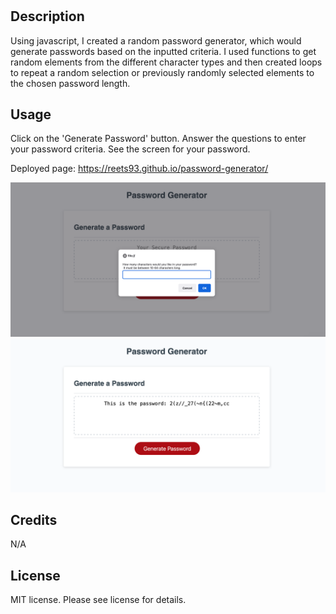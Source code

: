 # <Password Generator>

## Description

Using javascript, I created a random password generator, which would generate passwords based on the inputted criteria. 
I used functions to get random elements from the different character types and then created loops to repeat a random selection or previously randomly selected elements to the chosen password length. 

## Usage
Click on the 'Generate Password' button. Answer the questions to enter your password criteria. See the screen for your password.

Deployed page: https://reets93.github.io/password-generator/  

![alt text](./Screenshot%202023-01-10%20at%2015.11.16.png)
![alt text](./Screenshot%202023-01-10%20at%2015.11.25.png)

## Credits
N/A

## License
MIT license. Please see license for details.

